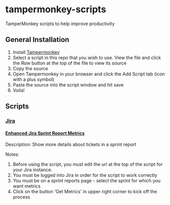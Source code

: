 # tampermonkey-scripts
TamperMonkey scripts to help improve productivity

## General Installation

1. Install [Tampermonkey](https://tampermonkey.net/)
2. Select a script in this repo that you wish to use. View the file and click the _Raw_ button at the top of the file to view its source
3. Copy the source
4. Open Tampermonkey in your browser and click the Add Script tab (icon with a plus symbol)
5. Paste the source into the script window and hit save
6. Voila!

## Scripts

### [Jira](/jira)
#### [Enhanced Jira Sprint Report Metrics](/jira/enhanced-jira-sprint-report-metrics)
Description: Show more details about tickets in a sprint report

Notes:
1. Before using the script, you must edit the url at the top of the script for your Jira instance.
2. You must be logged into Jira in order for the script to work correctly
3. You must be on a sprint reports page - select the sprint for which you want metrics
4. Click on the button 'Get Metrics' in upper right corner to kick off the process
